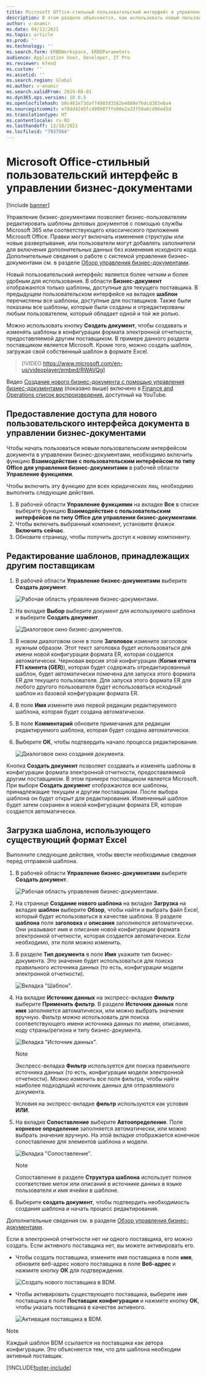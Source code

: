 ```yaml
---
title: Microsoft Office-стильный пользовательский интерфейс в управлении бизнес-документами (содержит видео)
description: В этом разделе объясняется, как использовать новый пользовательский интерфейс в управлении бизнес-документами на платформе электронной отчетности (ER).
author: v-anamir
ms.date: 04/12/2021
ms.topic: article
ms.prod: ''
ms.technology: ''
ms.search.form: ERBDWorkspace, ERBDParameters
audience: Application User, Developer, IT Pro
ms.reviewer: kfend
ms.custom: ''
ms.assetid: ''
ms.search.region: Global
ms.author: v-anamir
ms.search.validFrom: 2019-08-01
ms.dyn365.ops.version: 10.0.5
ms.openlocfilehash: b0c481e73daf74803d3582e4089e76dcd383e8a4
ms.sourcegitcommit: ef0dd4245fc499907ffe00e2a32f59a6cd96e45d
ms.translationtype: HT
ms.contentlocale: ru-RU
ms.lasthandoff: 12/18/2021
ms.locfileid: "7937564"
---
```

# <a name="microsoft-office-style-user-interface-in-business-document-management"></a>Microsoft Office-стильный пользовательский интерфейс в управлении бизнес-документами

[!include [banner](../includes/banner.md)]

Управление бизнес-документами позволяет бизнес-пользователям редактировать шаблоны деловых документов с помощью службы Microsoft 365 или соответствующего классического приложения Microsoft Office. Правки могут включать изменения структуры или новые развертывания, или пользователи могут добавлять заполнители для включения дополнительных данных без изменения исходного кода. Дополнительные сведения о работе с системой управления бизнес-документами см. в разделе [Обзор управления бизнес-документами](er-business-document-management.md).

Новый пользовательский интерфейс является более четким и более удобным для использования. В области **Бизнес-документ** отображаются только шаблоны, доступные для текущего поставщика. В предыдущем пользовательском интерфейсе на вкладке **шаблон** перечислены все шаблоны, доступные для поставщиков. Также были показаны все шаблоны, которые были созданы и отредактированы любым пользователем, который обладает одной и той же ролью.

Можно использовать кнопку **Создать документ**, чтобы создавать и изменять шаблоны в конфигурации формата электронной отчетности, предоставляемой другим поставщиком. В примере данного раздела поставщиком является Microsoft. Кроме того, можно создать шаблон, загружая свой собственный шаблон в формате Excel.


> [!VIDEO https://www.microsoft.com/en-us/videoplayer/embed/RWAVQg]

Видео [Создание нового бизнес-документа с помощью управления бизнес-документами](https://youtu.be/gAIYl-mM_pw) (показано выше) включено в [Finance and Operations список воспроизведения](https://www.youtube.com/playlist?list=PLcakwueIHoT_SYfIaPGoOhloFoCXiUSyW), доступный на YouTube.

## <a name="make-the-new-document-ui-in-business-document-management-available"></a>Предоставление доступа для нового пользовательского интерфейса документа в управлении бизнес-документами

Чтобы начать пользоваться новым пользовательским интерфейсом документа в управлении бизнес-документами, необходимо включить функцию **Взаимодействие с пользовательским интерфейсом по типу Office для управления бизнес-документами** в рабочей области **Управление функциями**.

Чтобы включить эту функцию для всех юридических лиц, необходимо выполнить следующие действия.

1. В рабочей области **Управление функциями** на вкладке **Все** в списке выберите функцию **Взаимодействие с пользовательским интерфейсов по типу Office для управления бизнес-документами**.
2. Чтобы включить выбранный компонент, установите флажок **Включить сейчас**.
3. Обновите страницу, чтобы получить доступ к новому компоненту.

## <a name="edit-templates-that-are-owned-by-other-providers"></a>Редактирование шаблонов, принадлежащих другим поставщикам

1. В рабочей области **Управление бизнес-документами** выберите **Создать документ**.

    ![Рабочая область управления бизнес-документами.](./media/BDM_overview_new_template1.png)

2. На вкладке **Выбор** выберите документ для используемого шаблона и выберите **Создать документ**.

    ![Диалоговое окно бизнес-документов.](./media/BDM_overview_new_template2.png)

3. В новом диалоговом окне в поле **Заголовок** измените заголовок нужным образом. Этот текст заголовка будет использоваться для имени новой конфигурации формата ER, которая создается автоматически. Черновая версия этой конфигурации (**Копия отчета FTI клиента (GER)**), которая будет содержать отредактированный шаблон, будет автоматически помечена для запуска этого формата ER для текущего пользователя. Для запуска этого формата ER для любого другого пользователя будет использоваться исходный шаблон из базовой конфигурации формата ER.
4. В поле **Имя** измените имя первой редакции редактируемого шаблона, которая будет создана автоматически.
5. В поле **Комментарий** обновите примечания для редакции редактируемого шаблона, которая будет создана автоматически.
6. Выберите **ОК**, чтобы подтвердить начало процесса редактирования.

    ![Диалоговое окно создания документа.](./media/BDM_overview_new_template3.png)

Кнопка **Создать документ** позволяет создавать и изменять шаблоны в конфигурации формата электронной отчетности, предоставляемой другим поставщиком. В этом примере поставщиком является Microsoft. При выборе **Создать документ** отображаются все шаблоны, принадлежащие текущим и другим поставщикам. После выбора шаблона он будет открыт для редактирования. Измененный шаблон будет затем сохранен в новой конфигурации формата ER, которая создается автоматически.

## <a name="upload-a-template-that-uses-an-existing-excel-format"></a>Загрузка шаблона, использующего существующий формат Excel
Выполните следующие действия, чтобы ввести необходимые сведения перед отправкой шаблона.

1. В рабочей области **Управление бизнес-документами** выберите **Создать документ**.

    ![Рабочая область управления бизнес-документами.](./media/BDM_overview_new_template1.png)
    
2. На странице **Создание нового шаблона** на вкладке **Загрузка** на вкладке **шаблон** выберите **Обзор**, чтобы найти и выбрать файл Excel, который будет использоваться в качестве шаблона. В разделе **шаблона** поля **заголовка** и **описания** заполняются автоматически. Они указывают имя и описание новой конфигурации формата электронной отчетности, которая создается автоматически. Если необходимо, эти поля можно изменить.
3. В разделе **Тип документа** в поле **Имя** укажите тип бизнес-документа. Это значение будет использоваться для поиска правильного источника данных (то есть, конфигурации модели электронной отчетности).

    ![Вкладка "Шаблон".](./media/BDM_overview_new_UI_import_21.jpg)

4. На вкладке **Источник данных** на экспресс-вкладке **Фильтр** выберите **Применить фильтр**. В разделе **Источник данных** поле **имя** заполняется автоматически, или можно выбрать значение вручную. Фильтр можно использовать для поиска соответствующего имени источника данных по имени, описанию, коду страны/региона и типу бизнес-документа.

    ![Вкладка "Источник данных".](./media/BDM_overview_new_UI_import_31.jpg)
    
    > [!NOTE]
    > Экспресс-вкладка **Фильтр** используется для поиска правильного источника данных (то есть, конфигурации модели электронной отчетности). Можно изменить все поля фильтра, чтобы найти наиболее подходящий источник данных для отправляемого документа.
    > 
    > Условия на экспресс-вкладке **фильтр** используются как условия **ИЛИ**.
    
5. На вкладке **Сопоставление** выберите **Автоопределение**. Поле **корневое определение** заполняется автоматически, или можно выбрать значение вручную. На этой вкладке отображается конечное сопоставление для элементов шаблона и модели.

    ![Вкладка "Сопоставление".](./media/BDM_overview_new_UI_import_41.jpg)
    
   > [!NOTE]
   > Сопоставление в разделе **Структура шаблона** использует полное соответствие меток или описаний в источнике данных в языке пользователя и имя ячейки в шаблоне.

6. Выберите **создать документ**, чтобы подтвердить необходимость создания шаблона и начать процесс редактирования.

Дополнительные сведения см. в разделе [Обзор управления бизнес-документами](er-business-document-management.md).

Если в электронной отчетности нет ни одного поставщика, его можно создать. Если активного поставщика нет, вы можете активировать его.

- Чтобы создать поставщика, измените имя поставщика в поле **имя**, обновите веб-адрес нового поставщика в поле **Веб-адрес** и нажмите кнопку **ОК** для подтверждения.

    ![Создать нового поставщика в BDM.](./media/bdm_create_provider.png)
    
- Чтобы активировать существующего поставщика, выберите имя поставщика в поле **Поставщик конфигурации** и нажмите кнопку **OK**, чтобы указать поставщика в качестве активного.

    ![Активация поставщика в BDM.](./media/bdm_choose_provider.png)

> [!NOTE]
> Каждый шаблон BDM ссылается на поставщика как автора конфигурации. Это объясняется тем, что для шаблона необходим активный поставщик.

[!INCLUDE[footer-include](../../../includes/footer-banner.md)]
